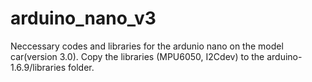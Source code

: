 # arduino_nano_v3
Neccessary codes and libraries for the ardunio nano on the model car(version 3.0).
Copy the libraries (MPU6050, I2Cdev) to the arduino-1.6.9/libraries folder.

